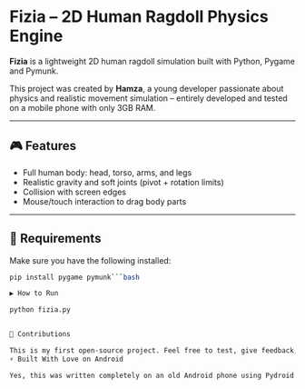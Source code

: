 
# Fizia – 2D Human Ragdoll Physics Engine

**Fizia** is a lightweight 2D human ragdoll simulation built with Python, Pygame and Pymunk.

This project was created by **Hamza**, a young developer passionate about physics and realistic movement simulation – entirely developed and tested on a mobile phone with only 3GB RAM.

---

## 🎮 Features

- Full human body: head, torso, arms, and legs
- Realistic gravity and soft joints (pivot + rotation limits)
- Collision with screen edges
- Mouse/touch interaction to drag body parts

---

## 🔧 Requirements

Make sure you have the following installed:

```bash
pip install pygame pymunk```bash

▶️ How to Run

python fizia.py


🤝 Contributions

This is my first open-source project. Feel free to test, give feedback, or suggest improvements!
⚡ Built With Love on Android

Yes, this was written completely on an old Android phone using Pydroid 3 💪📱
